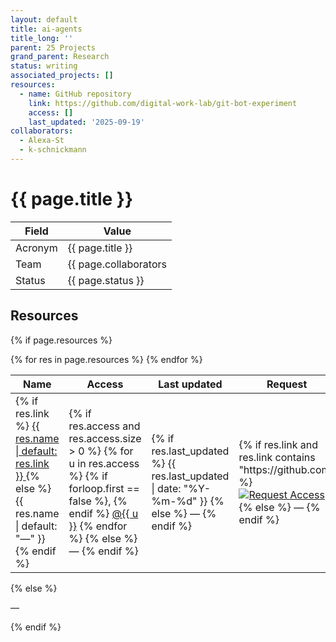 ```yaml
---
layout: default
title: ai-agents
title_long: ''
parent: 25 Projects
grand_parent: Research
status: writing
associated_projects: []
resources:
  - name: GitHub repository
    link: https://github.com/digital-work-lab/git-bot-experiment
    access: []
    last_updated: '2025-09-19'
collaborators:
  - Alexa-St
  - k-schnickmann
---
```


# {{ page.title }}

Field               | Value
------------------- | ----------------------------------
Acronym             | {{ page.title }}
Team                | {{ page.collaborators | join: ", " }}
Status              | {{ page.status }}

## Resources
{% if page.resources %}
<table class="resources">
  <thead>
    <tr>
      <th>Name</th>
      <th>Access</th>
      <th>Last updated</th>
      <th>Request</th>
    </tr>
  </thead>
  <tbody>
    {% for res in page.resources %}
    <tr>
      <td>
        {% if res.link %}
          <a href="{{ res.link }}" target="_blank" rel="noopener">
            {{ res.name | default: res.link }}
          </a>
        {% else %}
          {{ res.name | default: "—" }}
        {% endif %}
      </td>
      <td>
        {% if res.access and res.access.size > 0 %}
          {% for u in res.access %}
            {% if forloop.first == false %}, {% endif %}
            <a href="https://github.com/{{ u }}" target="_blank" rel="noopener">@{{ u }}</a>
          {% endfor %}
        {% else %}
          —
        {% endif %}
      </td>
      <td>
        {% if res.last_updated %}
          {{ res.last_updated | date: "%Y-%m-%d" }}
        {% else %}
          —
        {% endif %}
      </td>
      <td>
        {% if res.link and res.link contains "https://github.com" %}
          <a href="https://github.com/digital-work-lab/handbook/issues/new?assignees=geritwagner&labels=access+request&template=request-repo-access.md&title=%5BAccess+Request%5D+Request+for+access+to+repository"
             target="_blank" rel="noopener">
            <img src="https://img.shields.io/badge/Request-Access-blue" alt="Request Access">
          </a>
        {% else %}
          —
        {% endif %}
      </td>
    </tr>
    {% endfor %}
  </tbody>
</table>
{% else %}
<p>—</p>
{% endif %}
